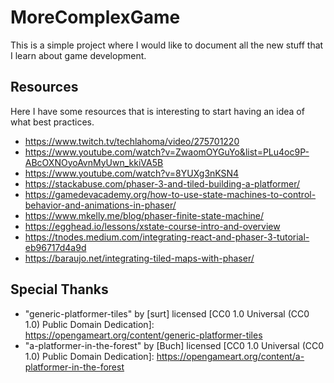 # MoreComplexGame

This is a simple project where I would like to document all the new stuff that I learn about game development.

## Resources

Here I have some resources that is interesting to start having an idea of what best practices.

* https://www.twitch.tv/techlahoma/video/275701220 
* https://www.youtube.com/watch?v=ZwaomOYGuYo&list=PLu4oc9P-ABcOXNOyoAvnMyUwn_kkiVA5B
* https://www.youtube.com/watch?v=8YUXg3nKSN4 
* https://stackabuse.com/phaser-3-and-tiled-building-a-platformer/
* https://gamedevacademy.org/how-to-use-state-machines-to-control-behavior-and-animations-in-phaser/
* https://www.mkelly.me/blog/phaser-finite-state-machine/
* https://egghead.io/lessons/xstate-course-intro-and-overview
* https://tnodes.medium.com/integrating-react-and-phaser-3-tutorial-eb96717d4a9d
* https://baraujo.net/integrating-tiled-maps-with-phaser/

## Special Thanks 

* "generic-platformer-tiles" by [surt] licensed [CC0 1.0 Universal (CC0 1.0) Public Domain Dedication]: https://opengameart.org/content/generic-platformer-tiles
* "a-platformer-in-the-forest" by [Buch] licensed [CC0 1.0 Universal (CC0 1.0) Public Domain Dedication]: https://opengameart.org/content/a-platformer-in-the-forest
